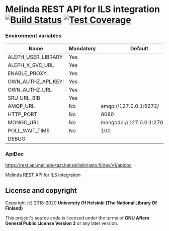 # Melinda REST API for ILS integration [![Build Status](https://travis-ci.org/NatLibFi/melinda-rest-api-http.svg)](https://travis-ci.org/NatLibFi/melinda-rest-api-http) [![Test Coverage](https://codeclimate.com/github/NatLibFi/melinda-rest-api-http/badges/coverage.svg)](https://codeclimate.com/github/NatLibFi/melinda-rest-api-http/coverage)

### Environment variables
| Name               | Mandatory | Default                      |
|--------------------|-----------|------------------------------|
| ALEPH_USER_LIBRARY | Yes       |                              |
| ALEPH_X_SVC_URL    | Yes       |                              |
| ENABLE_PROXY       | Yes       |                              |
| OWN_AUTHZ_API_KEY: | Yes       |                              |
| OWN_AUTHZ_URL      | Yes       |                              |
| SRU_URL_BIB        | Yes       |                              |
| AMQP_URL           | No        | amqp://127.0.0.1:5672/       |
| HTTP_PORT          | No        | 8080                         |
| MONGO_URI          | No        | mongodb://127.0.0.1:27017/db |
| POLL_WAIT_TIME     | No        | 100                          |
| DEBUG              |           |                              |

### ApiDoc
https://rest.api.melinda-test.kansalliskirjasto.fi/dev/v1/apidoc

Melinda REST API for ILS integration

## License and copyright

Copyright (c) 2018-2020 **University Of Helsinki (The National Library Of Finland)**

This project's source code is licensed under the terms of **GNU Affero General Public License Version 3** or any later version.
